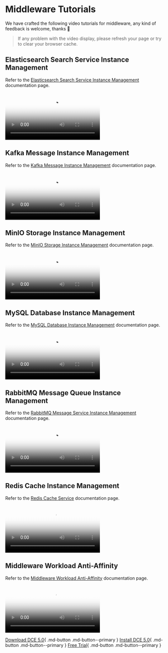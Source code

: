# Middleware Tutorials

We have crafted the following video tutorials for middleware, any kind of feedback is welcome, thanks 🙏

> If any problem with the video display, please refresh your page or try to clear your browser cache.

## Elasticsearch Search Service Instance Management

Refer to the [Elasticsearch Search Service Instance Management](../middleware/elasticsearch/user-guide/create.md) documentation page.

<div class="responsive-video-container">
<video controls src="https://harbor-test2.cn-sh2.ufileos.com/docs/videos/es.mp4" preload="metadata" poster="images/mcamel-es.png"></video>
</div>

## Kafka Message Instance Management

Refer to the [Kafka Message Instance Management](../middleware/kafka/user-guide/create.md) documentation page.

<div class="responsive-video-container">
<video controls src="https://harbor-test2.cn-sh2.ufileos.com/docs/videos/kafka.mp4" preload="metadata" poster="images/mcamel-kafka.png"></video>
</div>

## MinIO Storage Instance Management

Refer to the [MinIO Storage Instance Management](../middleware/minio/user-guide/create.md) documentation page.

<div class="responsive-video-container">
<video controls src="https://harbor-test2.cn-sh2.ufileos.com/docs/videos/minio.mp4" preload="metadata" poster="images/mcamel-minio.png"></video>
</div>

## MySQL Database Instance Management

Refer to the [MySQL Database Instance Management](../middleware/mysql/user-guide/create.md) documentation page.

<div class="responsive-video-container">
<video controls src="https://harbor-test2.cn-sh2.ufileos.com/docs/videos/mysql.mp4" preload="metadata" poster="images/mcamel-mysql.png"></video>
</div>

## RabbitMQ Message Queue Instance Management

Refer to the [RabbitMQ Message Service Instance Management](../middleware/rabbitmq/user-guide/create.md) documentation page.

<div class="responsive-video-container">
<video controls src="https://harbor-test2.cn-sh2.ufileos.com/docs/videos/RabbitMQ-instance-management.mp4" preload="metadata" poster="images/mcamel-rabbit.png"></video>
</div>

## Redis Cache Instance Management

Refer to the [Redis Cache Service](../middleware/redis/intro/index.md) documentation page.

<div class="responsive-video-container">
<video controls src="https://harbor-test2.cn-sh2.ufileos.com/docs/videos/redis.mp4" preload="metadata" poster="images/mcamel-redis.png"></video>
</div>

## Middleware Workload Anti-Affinity

Refer to the [Middleware Workload Anti-Affinity](../middleware/common/workload-antiaffinity.md) documentation page.

<div class="responsive-video-container">
<video controls src="https://harbor-test2.cn-sh2.ufileos.com/docs/videos/anti-affinity.mp4" preload="metadata" poster="images/mcamel-anti-affinity.png"></video>
</div>

[Download DCE 5.0](../download/index.md){ .md-button .md-button--primary }
[Install DCE 5.0](../install/index.md){ .md-button .md-button--primary }
[Free Trial](../dce/license0.md){ .md-button .md-button--primary }
